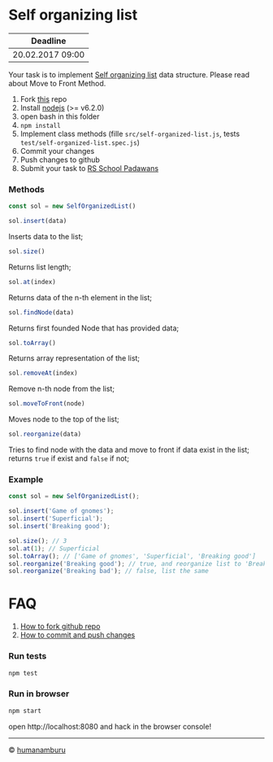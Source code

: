 # Self organizing list

| Deadline   |
|------------|
| 20.02.2017 09:00 |

Your task is to implement [Self organizing list](https://en.wikipedia.org/wiki/Self-organizing_list) data structure.
Please read about Move to Front Method.

1. Fork [this](https://github.com/humanamburu/bsu-self-organizing-list) repo
2. Install [nodejs](https://nodejs.org/en/) (>= v6.2.0)
3. open bash in this folder
4. `npm install`
2. Implement class methods (fille `src/self-organized-list.js`, tests `test/self-organized-list.spec.js`)
3. Commit your changes
4. Push changes to github
5. Submit your task to [RS School Padawans](https://epa.ms/padawans-bsu)

### Methods
```javascript
const sol = new SelfOrganizedList()
```
```javascript
sol.insert(data)
```
Inserts data to the list;
```javascript
sol.size()
```

Returns list length;

```javascript
sol.at(index)
```

Returns data of the n-th element in the list;
```javascript
sol.findNode(data)
```

Returns first founded Node that has provided data;

```javascript
sol.toArray()
```

Returns array representation of the list;

```javascript
sol.removeAt(index)
```

Remove n-th node from the list;

```javascript
sol.moveToFront(node)
```

Moves node to the top of the list;

```javascript
sol.reorganize(data)
```

Tries to find node with the data and move to front if data exist in the list; returns `true` if exist and `false` if not;

### Example

```javascript
const sol = new SelfOrganizedList();

sol.insert('Game of gnomes');
sol.insert('Superficial');
sol.insert('Breaking good');

sol.size(); // 3
sol.at(1); // Superficial
sol.toArray(); // ['Game of gnomes', 'Superficial', 'Breaking good']
sol.reorganize('Breaking good'); // true, and reorganize list to 'Breaking good' -> 'Game of gnomes' -> 'Superficial'
sol.reorganize('Breaking bad'); // false, list the same

```

# FAQ
1. [How to fork github repo](https://help.github.com/articles/fork-a-repo/)
2. [How to commit and push changes](https://help.github.com/articles/adding-a-file-to-a-repository-using-the-command-line/)

### Run tests
```sh
npm test
```

### Run in browser
```sh
npm start
```

open http://localhost:8080 and hack in the browser console!

---

© [humanamburu](https://github.com/humanamburu)
